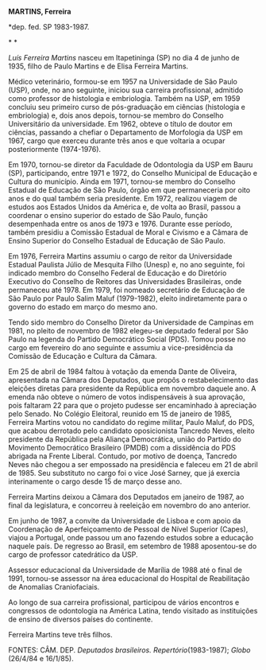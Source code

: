 **MARTINS, Ferreira**

\*dep. fed. SP 1983-1987.

* *

*Luís Ferreira Martins* nasceu em Itapetininga (SP) no dia 4 de junho de
1935, filho de Paulo Martins e de Elisa Ferreira Martins.

Médico veterinário, formou-se em 1957 na Universidade de São Paulo
(USP), onde, no ano seguinte, iniciou sua carreira profissional,
admitido como professor de histologia e embriologia. Também na USP, em
1959 concluiu seu primeiro curso de pós-graduação em ciências
(histologia e embriologia) e, dois anos depois, tornou-se membro do
Conselho Universitário da universidade. Em 1962, obteve o título de
doutor em ciências, passando a chefiar o Departamento de Morfologia da
USP em 1967, cargo que exerceu durante três anos e que voltaria a ocupar
posteriormente (1974-1976).

Em 1970, tornou-se diretor da Faculdade de Odontologia da USP em Bauru
(SP), participando, entre 1971 e 1972, do Conselho Municipal de Educação
e Cultura do município. Ainda em 1971, tornou-se membro do Conselho
Estadual de Educação de São Paulo, órgão em que permaneceria por oito
anos e do qual também seria presidente. Em 1972, realizou viagem de
estudos aos Estados Unidos da América e, de volta ao Brasil, passou a
coordenar o ensino superior do estado de São Paulo, função desempenhada
entre os anos de 1973 e 1976. Durante esse período, também presidiu a
Comissão Estadual de Moral e Civismo e a Câmara de Ensino Superior do
Conselho Estadual de Educação de São Paulo.

Em 1976, Ferreira Martins assumiu o cargo de reitor da Universidade
Estadual Paulista Júlio de Mesquita Filho (Unesp) e, no ano seguinte,
foi indicado membro do Conselho Federal de Educação e do Diretório
Executivo do Conselho de Reitores das Universidades Brasileiras, onde
permaneceu até 1978. Em 1979, foi nomeado secretário de Educação de São
Paulo por Paulo Salim Maluf (1979-1982), eleito indiretamente para o
governo do estado em março do mesmo ano.

Tendo sido membro do Conselho Diretor da Universidade de Campinas em
1981, no pleito de novembro de 1982 elegeu-se deputado federal por São
Paulo na legenda do Partido Democrático Social (PDS). Tomou posse no
cargo em fevereiro do ano seguinte e assumiu a vice-presidência da
Comissão de Educação e Cultura da Câmara.

Em 25 de abril de 1984 faltou à votação da emenda Dante de Oliveira,
apresentada na Câmara dos Deputados, que propôs o restabelecimento das
eleições diretas para presidente da República em novembro daquele ano. A
emenda não obteve o número de votos indispensáveis à sua aprovação, pois
faltaram 22 para que o projeto pudesse ser encaminhado à apreciação pelo
Senado. No Colégio Eleitoral, reunido em 15 de janeiro de 1985, Ferreira
Martins votou no candidato do regime militar, Paulo Maluf, do PDS, que
acabou derrotado pelo candidato oposicionista Tancredo Neves, eleito
presidente da República pela Aliança Democrática, união do Partido do
Movimento Democrático Brasileiro (PMDB) com a dissidência do PDS
abrigada na Frente Liberal. Contudo, por motivo de doença, Tancredo
Neves não chegou a ser empossado na presidência e faleceu em 21 de abril
de 1985. Seu substituto no cargo foi o vice José Sarney, que já exercia
interinamente o cargo desde 15 de março desse ano.

Ferreira Martins deixou a Câmara dos Deputados em janeiro de 1987, ao
final da legislatura, e concorreu à reeleição em novembro do ano
anterior.

Em junho de 1987, a convite da Universidade de Lisboa e com apoio da
Coordenação de Aperfeiçoamento de Pessoal de Nível Superior (Capes),
viajou a Portugal, onde passou um ano fazendo estudos sobre a educação
naquele país. De regresso ao Brasil, em setembro de 1988 aposentou-se do
cargo de professor catedrático da USP.

Assessor educacional da Universidade de Marília de 1988 até o final de
1991, tornou-se assessor na área educacional do Hospital de Reabilitação
de Anomalias Craniofaciais.

Ao longo de sua carreira profissional, participou de vários encontros e
congressos de odontologia na América Latina, tendo visitado as
instituições de ensino de diversos países do continente.

Ferreira Martins teve três filhos.

FONTES: CÂM. DEP. *Deputados brasileiros. Repertório*(1983-1987);
*Globo* (26/4/84 e 16/1/85).

 
